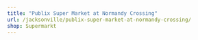 ```yaml
---
title: "Publix Super Market at Normandy Crossing"
url: /jacksonville/publix-super-market-at-normandy-crossing/
shop: Supermarkt
---
```

